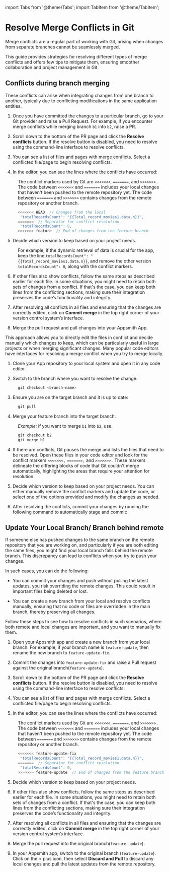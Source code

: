 import Tabs from '@theme/Tabs';
import TabItem from '@theme/TabItem';

# Resolve Merge Conflicts in Git

Merge conflicts are a regular part of working with Git, arising when changes from separate branches cannot be seamlessly merged. 

This guide provides strategies for resolving different types of merge conflicts and offers few tips to mitigate them, ensuring smoother collaboration and project management in Git.



## Conflicts during branch merging

These conflicts can arise when integrating changes from one branch to another, typically due to conflicting modifications in the same application entities. 




<Tabs>
  <TabItem value="pr" label="Resolve via PR Interface" default>
   
1. Once you have committed the changes to a particular branch, go to your Git provider and raise a Pull Request. For example, if you encounter merge conflicts while merging branch `b1` into `b2`, raise a PR.

2. Scroll down to the bottom of the PR page and click the **Resolve conflicts** button. If the resolve button is disabled, you need to resolve using the command-line interface to resolve conflicts.

<dd>

<ZoomImage src="/img/conflicts-git-ui.png" alt="" caption=""/>

</dd>

3. You can see a list of files and pages with merge conflicts. Select a conflicted file/page to begin resolving conflicts.


4. In the editor, you can see the lines where the conflicts have occurred:

<dd>

The conflict markers used by Git are `<<<<<<<`, `=======`, and `>>>>>>>.` The code between `<<<<<<<` and `=======` includes your local changes that haven't been pushed to the remote repository yet. The code between `=======` and `>>>>>>>` contains changes from the remote repository or another branch.

```js
<<<<<<< HEAD  // Changes from the local
 "totalRecordsCount": "{{Total_record_movies1.data.n}}", 
=======  // Separator for conflict resolution
 "totalRecordsCount": 0, 
>>>>>>> feature  // End of changes from the feature branch
```
</dd>

5. Decide which version to keep based on your project needs. 

<dd>

For example, if the dynamic retrieval of data is crucial for the app, keep the line `totalRecordsCount": "{{Total_record_movies1.data.n}}`,  and remove the other version `totalRecordsCount": 0`, along with the conflict markers.

</dd>


6. If other files also show conflicts, follow the same steps as described earlier for each file. In some situations, you might need to retain both sets of changes from a conflict. If that's the case, you can keep both lines from the conflicting sections, making sure their integration preserves the code’s functionality and integrity.

7. After resolving all conflicts in all files and ensuring that the changes are correctly edited, click on **Commit merge** in the top right corner of your version control system’s interface. 

8. Merge the pull request and pull changes into your Appsmith App.


  </TabItem>
  <TabItem value="cli" label="Resolve via CLI">
   This approach allows you to directly edit the files in conflict and decide manually which changes to keep, which can be particularly useful in large projects or when merging significant changes.
Many popular code editors have interfaces for resolving a merge conflict when you try to merge locally.


1. Clone your App repository to your local system and open it in any code editor.

2. Switch to the branch where you want to resolve the change:

<dd>

```js
git checkout <branch-name>
```

</dd>

3. Ensure you are on the target branch and it is up to date:

<dd>

```js
git pull
```

</dd>

4. Merge your feature branch into the target branch:

<dd>

*Example:* if you want to merge `b1` into `b2`, use:

```js
git checkout b2
git merge b1
```

</dd>

4. If there are conflicts, Git pauses the merge and lists the files that need to be resolved. Open these files in your code editor and look for the conflict markers `<<<<<<<,` `=======,` and `>>>>>>>.` These markers delineate the differing blocks of code that Git couldn't merge automatically, highlighting the areas that require your attention for resolution.

5. Decide which version to keep based on your project needs. You can either manually remove the conflict markers and update the code, or select one of the options provided and modify the changes as needed.

<dd>

<ZoomImage src="/img/vs-code-git.png" alt="" caption=""/>

</dd>

6. After resolving the conflicts, commit your changes by running the following command to automatically stage and commit:

  </TabItem>
</Tabs>

## Update Your Local Branch/ Branch behind remote

If someone else has pushed changes to the same branch on the remote repository that you are working on, and particularly if you are both editing the same files, you might find your local branch falls behind the remote branch. This discrepancy can lead to conflicts when you try to push your changes.

 In such cases, you can do the following:

- You can commit your changes and push without pulling the latest updates, you risk overriding the remote changes. This could result in important files being deleted or lost.

- You can create a new branch from your local and resolve conflicts manually, ensuring that no code or files are overridden in the main branch, thereby preserving all changes.


<dd>

<ZoomImage src="/img/branch-issue-git.png" alt="" caption=""/>

</dd>

Follow these steps to see how to resolve conflicts in such scenarios, where both remote and local changes are important, and you want to manually fix them.

1. Open your Appsmith app and create a new branch from your local branch. For example, if your branch name is `feature-update`, then rename the new branch to `feature-update-fix`.

2. Commit the changes into `feature-update-fix` and raise a Pull request against the original branch(`feature-update`).

3. Scroll down to the bottom of the PR page and click the **Resolve conflicts** button. If the resolve button is disabled, you need to resolve using the command-line interface to resolve conflicts.

4. You can see a list of files and pages with merge conflicts. Select a conflicted file/page to begin resolving conflicts.


5. In the editor, you can see the lines where the conflicts have occurred:

<dd>

The conflict markers used by Git are `<<<<<<<`, `=======`, and `>>>>>>>.` The code between `<<<<<<<` and `=======` includes your local changes that haven't been pushed to the remote repository yet. The code between `=======` and `>>>>>>>` contains changes from the remote repository or another branch.

```js
<<<<<<< feature-update-fix
 "totalRecordsCount": "{{Total_record_movies1.data.n}}", 
=======  // Separator for conflict resolution
 "totalRecordsCount": 0, 
>>>>>>> feature-update  // End of changes from the feature branch
```

</dd>


5. Decide which version to keep based on your project needs. 

6. If other files also show conflicts, follow the same steps as described earlier for each file. In some situations, you might need to retain both sets of changes from a conflict. If that's the case, you can keep both lines from the conflicting sections, making sure their integration preserves the code’s functionality and integrity.

7. After resolving all conflicts in all files and ensuring that the changes are correctly edited, click on **Commit merge** in the top right corner of your version control system’s interface. 

8. Merge the pull request into the original branch(`feature-update`).

9. In your Appsmith app, switch to the original branch (`feature-update`). Click on the **+** plus icon, then select **Discard and Pull** to discard any local changes and pull the latest updates from the remote repository.




